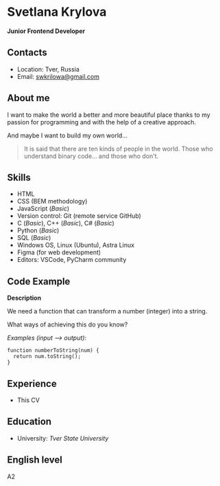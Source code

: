 # Svetlana Krylova

**Junior Frontend Developer**

## Contacts

- Location: Tver, Russia
- Email: swkrilowa@gmail.com

## About me

I want to make the world a better and more beautiful place thanks to my passion for programming and with the help of a creative approach.

And maybe I want to build my own world...

> It is said that there are ten kinds of people in the world. Those who understand binary code... and those who don't.

## Skills

- HTML
- CSS (BEM methodology)
- JavaScript (_Basic_)
- Version control: Git (remote service GitHub)
- C (_Basic_), C++ (_Basic_), C# (_Basic_)
- Python (_Basic_)
- SQL (_Basic_)
- Windows OS, Linux (Ubuntu), Astra Linux
- Figma (for web development)
- Editors: VSCode, PyCharm community

## Code Example

**Description**

We need a function that can transform a number (integer) into a string.

What ways of achieving this do you know?

_Examples (input --> output):_

```
function numberToString(num) {
  return num.toString();
}
```

## Experience

- This CV

## Education

- University: _Tver State University_

## English level

A2
